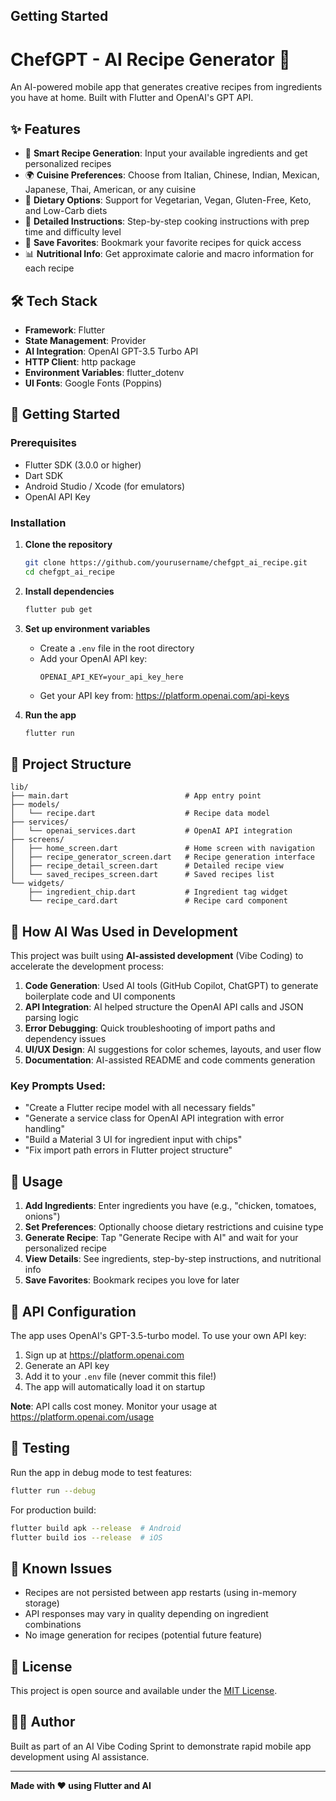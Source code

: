## Getting Started

# ChefGPT - AI Recipe Generator 🍳

An AI-powered mobile app that generates creative recipes from ingredients you have at home. Built with Flutter and OpenAI's GPT API.

## ✨ Features

- 🥘 **Smart Recipe Generation**: Input your available ingredients and get personalized recipes
- 🌍 **Cuisine Preferences**: Choose from Italian, Chinese, Indian, Mexican, Japanese, Thai, American, or any cuisine
- 🥗 **Dietary Options**: Support for Vegetarian, Vegan, Gluten-Free, Keto, and Low-Carb diets
- 📖 **Detailed Instructions**: Step-by-step cooking instructions with prep time and difficulty level
- 💾 **Save Favorites**: Bookmark your favorite recipes for quick access
- 📊 **Nutritional Info**: Get approximate calorie and macro information for each recipe

## 🛠️ Tech Stack

- **Framework**: Flutter
- **State Management**: Provider
- **AI Integration**: OpenAI GPT-3.5 Turbo API
- **HTTP Client**: http package
- **Environment Variables**: flutter_dotenv
- **UI Fonts**: Google Fonts (Poppins)

## 🚀 Getting Started

### Prerequisites

- Flutter SDK (3.0.0 or higher)
- Dart SDK
- Android Studio / Xcode (for emulators)
- OpenAI API Key

### Installation

1. **Clone the repository**
   ```bash
   git clone https://github.com/yourusername/chefgpt_ai_recipe.git
   cd chefgpt_ai_recipe
   ```

2. **Install dependencies**
   ```bash
   flutter pub get
   ```

3. **Set up environment variables**
   - Create a `.env` file in the root directory
   - Add your OpenAI API key:
     ```
     OPENAI_API_KEY=your_api_key_here
     ```
   - Get your API key from: https://platform.openai.com/api-keys

4. **Run the app**
   ```bash
   flutter run
   ```

## 📂 Project Structure

```
lib/
├── main.dart                          # App entry point
├── models/
│   └── recipe.dart                    # Recipe data model
├── services/
│   └── openai_services.dart           # OpenAI API integration
├── screens/
│   ├── home_screen.dart               # Home screen with navigation
│   ├── recipe_generator_screen.dart   # Recipe generation interface
│   ├── recipe_detail_screen.dart      # Detailed recipe view
│   └── saved_recipes_screen.dart      # Saved recipes list
└── widgets/
    ├── ingredient_chip.dart           # Ingredient tag widget
    └── recipe_card.dart               # Recipe card component
```

## 🤖 How AI Was Used in Development

This project was built using **AI-assisted development** (Vibe Coding) to accelerate the development process:

1. **Code Generation**: Used AI tools (GitHub Copilot, ChatGPT) to generate boilerplate code and UI components
2. **API Integration**: AI helped structure the OpenAI API calls and JSON parsing logic
3. **Error Debugging**: Quick troubleshooting of import paths and dependency issues
4. **UI/UX Design**: AI suggestions for color schemes, layouts, and user flow
5. **Documentation**: AI-assisted README and code comments generation

### Key Prompts Used:
- "Create a Flutter recipe model with all necessary fields"
- "Generate a service class for OpenAI API integration with error handling"
- "Build a Material 3 UI for ingredient input with chips"
- "Fix import path errors in Flutter project structure"

## 🎯 Usage

1. **Add Ingredients**: Enter ingredients you have (e.g., "chicken, tomatoes, onions")
2. **Set Preferences**: Optionally choose dietary restrictions and cuisine type
3. **Generate Recipe**: Tap "Generate Recipe with AI" and wait for your personalized recipe
4. **View Details**: See ingredients, step-by-step instructions, and nutritional info
5. **Save Favorites**: Bookmark recipes you love for later

## 🔑 API Configuration

The app uses OpenAI's GPT-3.5-turbo model. To use your own API key:

1. Sign up at https://platform.openai.com
2. Generate an API key
3. Add it to your `.env` file (never commit this file!)
4. The app will automatically load it on startup

**Note**: API calls cost money. Monitor your usage at https://platform.openai.com/usage

## 🧪 Testing

Run the app in debug mode to test features:

```bash
flutter run --debug
```

For production build:

```bash
flutter build apk --release  # Android
flutter build ios --release  # iOS
```

## 🐛 Known Issues

- Recipes are not persisted between app restarts (using in-memory storage)
- API responses may vary in quality depending on ingredient combinations
- No image generation for recipes (potential future feature)

## 📄 License

This project is open source and available under the [MIT License](LICENSE).

## 👨‍💻 Author

Built as part of an AI Vibe Coding Sprint to demonstrate rapid mobile app development using AI assistance.

---

**Made with ❤️ using Flutter and AI**
